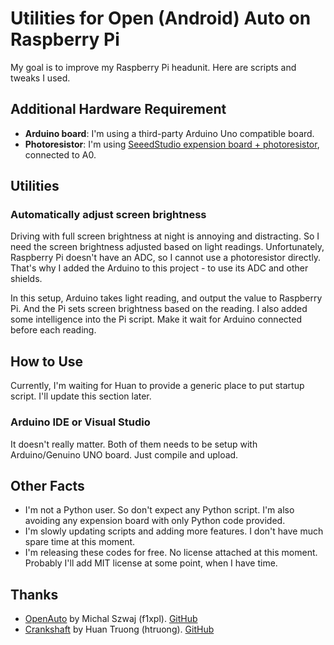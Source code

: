 # Utilities for Open (Android) Auto on Raspberry Pi

My goal is to improve my Raspberry Pi headunit. Here are scripts and tweaks I used.

## Additional Hardware Requirement

+ **Arduino board**: I'm using a third-party Arduino Uno compatible board.
+ **Photoresistor**: I'm using [SeeedStudio expension board + photoresistor](https://www.seeedstudio.com/Grove-Starter-Kit-for-Arduino-p-1855.html), connected to A0.

## Utilities

### Automatically adjust screen brightness

Driving with full screen brightness at night is annoying and distracting. So I need the screen brightness adjusted based on light readings. Unfortunately, Raspberry Pi doesn't have an ADC, so I cannot use a photoresistor directly. That's why I added the Arduino to this project - to use its ADC and other shields.

In this setup, Arduino takes light reading, and output the value to Raspberry Pi. And the Pi sets screen brightness based on the reading. I also added some intelligence into the Pi script. Make it wait for Arduino connected before each reading.

## How to Use

Currently, I'm waiting for Huan to provide a generic place to put startup script. I'll update this section later.

### Arduino IDE or Visual Studio

It doesn't really matter. Both of them needs to be setup with Arduino/Genuino UNO board. Just compile and upload.

## Other Facts

+ I'm not a Python user. So don't expect any Python script. I'm also avoiding any expension board with only Python code provided.
+ I'm slowly updating scripts and adding more features. I don't have much spare time at this moment.
+ I'm releasing these codes for free. No license attached at this moment. Probably I'll add MIT license at some point, when I have time.

## Thanks

+ [OpenAuto](https://forum.xda-developers.com/android-auto/android-auto-general/release-openauto-source-androidautotm-t3748563?nocache=1) by Michal Szwaj (f1xpl). [GitHub](https://github.com/f1xpl/openauto)
+ [Crankshaft](http://getcrankshaft.com/) by Huan Truong (htruong). [GitHub](https://github.com/htruong/crankshaft)
